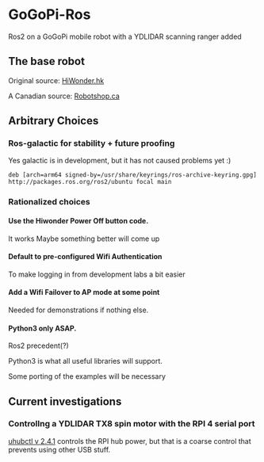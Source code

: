 # GoGoPi-Ros
Ros2 on a GoGoPi mobile robot with a YDLIDAR scanning ranger added

## The base robot

Original source: [HiWonder.hk](https://www.hiwonder.hk/collections/raspberry-pi/products/hiwonder-gogopi-raspberry-pi-4b-intelligent-vision-robot-car-python-program)

A Canadian source: [Robotshop.ca](https://www.robotshop.com/ca/en/hiwonder-gogopi-raspberry-pi-4b-intelligent-vision-robot-car-python-program.html)

## Arbitrary Choices

### Ros-galactic for stability + future proofing

Yes galactic is in development, but it has not caused problems yet :)

    deb [arch=arm64 signed-by=/usr/share/keyrings/ros-archive-keyring.gpg] http://packages.ros.org/ros2/ubuntu focal main


### Rationalized choices

#### Use the Hiwonder Power Off button code.

It works Maybe something better will come up

#### Default to pre-configured Wifi Authentication

To make logging in from development labs a bit easier

#### Add a Wifi Failover to AP mode at some point

Needed for demonstrations if nothing else.

#### Python3 only ASAP. 

Ros2 precedent(?)

Python3 is what all useful libraries will support. 

Some porting of the examples will be necessary

## Current investigations

### Controllng a YDLIDAR TX8 spin motor with the RPI 4 serial port

[uhubctl v 2.4.1](https://github.com/mvp/uhubctl) controls the RPI hub power, but that is a coarse control that prevents using other USB stuff.
